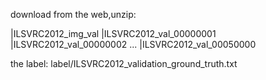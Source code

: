 download from the web,unzip:

|ILSVRC2012_img_val
     |ILSVRC2012_val_00000001
     |ILSVRC2012_val_00000002
     ...
     |ILSVRC2012_val_00050000

the label:
   label/ILSVRC2012_validation_ground_truth.txt